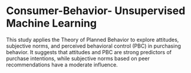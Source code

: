 # Consumer-Behavior- Unsupervised Machine Learning
This study applies the Theory of Planned Behavior to explore attitudes, subjective norms, and perceived behavioral control (PBC) in purchasing behavior. It suggests that attitudes and PBC are strong predictors of purchase intentions, while subjective norms based on peer recommendations have a moderate influence.
